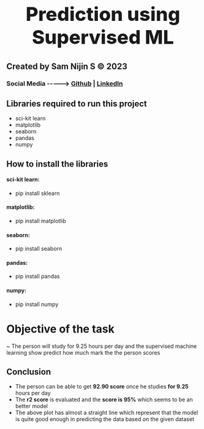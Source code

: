 <center><h1 style='font-size:50px;font-weight:800;'>Prediction using Supervised ML</h1></center>

## Created by Sam Nijin S © 2023

### Social Media -----> <a href='www.github.com/SamNijin' target='_blank'>Github</a> | <a href='www.linkedin.com/in/sam-nijin' target='_blank'>LinkedIn </a>

## Libraries required to run this project

- sci-kit learn
- matplotlib
- seaborn
- pandas
- numpy

## How to install the libraries

#### sci-kit learn:

- pip install sklearn

#### matplotlib:

- pip install matplotlib

#### seaborn:

- pip install seaborn

#### pandas:

- pip install pandas

#### numpy:

- pip install numpy

# Objective of the task

~ The person will study for 9.25 hours per day and the supervised machine learning show predict how much mark the the person scores

## Conclusion

- The person can be able to get **92.90 score** once he studies **for 9.25** hours per day
- The **r2 score** is evaluated and the **score is 95%** which seems to be an better model
- The above plot has almost a straight line which represent that the model is quite good enough in predicting the data based on the given dataset

